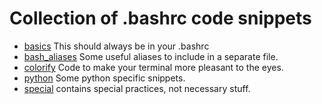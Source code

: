 # Collection of .bashrc code snippets

* [basics](bashrc_snippets/bashrc_basics.sh) This should always be in your .bashrc
* [bash_aliases](bashrc_snippets/bash_aliases.sh) Some useful aliases to include in a separate file.
* [colorify](bashrc_snippets/colorify.sh) Code to make your terminal more pleasant to the eyes.
* [python](bashrc_snippets/py_mods.sh) Some python specific snippets.
* [special](bashrc_snippets/special.sh) contains special practices, not necessary stuff.
